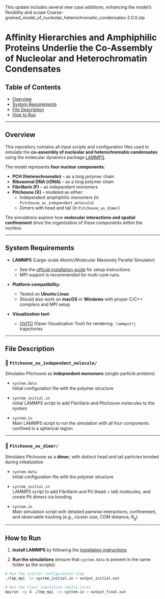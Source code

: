 This update includes several new case additions, enhancing the model’s flexibility and scope
Coarse-grained_model_of_nucleolar_heterochromatin_condensates-2.0.0.zip

# Affinity Hierarchies and Amphiphilic Proteins Underlie the Co-Assembly of Nucleolar and Heterochromatin Condensates

## Table of Contents  
- [Overview](#overview)  
- [System Requirements](#system-requirements)  
- [File Description](#file-description)  
- [How to Run](#how-to-run)  

---

## Overview

This repository contains all input scripts and configuration files used to simulate the **co-assembly of nucleolar and heterochromatin condensates** using the molecular dynamics package [LAMMPS](https://www.lammps.org/).

The model represents **four nuclear components**:
- **PCH (Heterochromatin)** – as a long polymer chain
- **Ribosomal DNA (rDNA)** – as a long polymer chain
- **Fibrillarin (F)** – as independent monomers
- **Pitchoune (X)** – modeled as either:
  - Independent amphiphilic monomers (in `Pitchoune_as_independent_molecule`)
  - Dimers with head and tail (in `Pitchoune_as_dimer`)

The simulations explore how **molecular interactions and spatial confinement** drive the organization of these components within the nucleus.

---

## System Requirements

- **LAMMPS** (Large-scale Atomic/Molecular Massively Parallel Simulator)  
  - See the [official installation guide](https://docs.lammps.org/Install.html) for setup instructions.
  - MPI support is recommended for multi-core runs.

- **Platform compatibility:**  
  - Tested on **Ubuntu Linux**  
  - Should also work on **macOS** or **Windows** with proper C/C++ compilers and MPI setup

- **Visualization tool:**  
  - [OVITO](https://www.ovito.org/) (Open Visualization Tool) for rendering `.lammpstrj` trajectories

---

## File Description

### 📁 `Pitchoune_as_independent_molecule/`
Simulates Pitchoune as **independent monomers** (single-particle proteins)

- `system.data`  
  Initial configuration file with the polymer structure

- `system_initial.in`  
  Initial LAMMPS script to add Fibrillarin and Pitchoune molecules to the system

- `system.in`  
  Main LAMMPS script to run the simulation with all four components confined in a spherical region

---

### 📁 `Pitchoune_as_dimer/`
Simulates Pitchoune as a **dimer**, with distinct head and tail particles bonded during initialization

- `system.data`  
  Initial configuration file with the polymer structure

- `system_initial.in`  
  LAMMPS script to add Fibrillarin and Pit (head + tail) molecules, and create Pit dimers via bonding

- `system.in`  
  Main simulation script with detailed pairwise interactions, confinement, and observable tracking (e.g., cluster size, COM distance, R<sub>g</sub>)

---

## How to Run

1. **Install LAMMPS** by following the [installation instructions](https://docs.lammps.org/Install.html)

2. **Run the simulations** (ensure that `system.data` is present in the same folder as the scripts):

```bash
# Run the initial configuration step
./lmp_mpi -in system_initial.in > output_initial.out

# Run the final simulation (multi-core)
mpirun -np 4 ./lmp_mpi -in system.in > output_final.out
